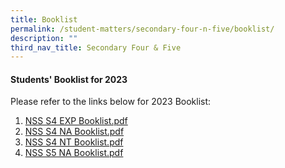```yaml
---
title: Booklist
permalink: /student-matters/secondary-four-n-five/booklist/
description: ""
third_nav_title: Secondary Four & Five
---
```

<h4><strong>Students' Booklist for 2023</strong></h4>
<p>Please refer to the links below for 2023 Booklist:</p>
<ol>
<li><a href="/files/S4%20EXP.pdf" target="">NSS S4 EXP Booklist.pdf</a></li>
<li><a href="/files/S4%20NA.pdf" target="">NSS S4 NA Booklist.pdf</a></li>
<li><a href="/files/S4%20NT.pdf" target="">NSS S4 NT Booklist.pdf</a></li>
<li><a href="/files/S5%20NA.pdf" target="">NSS S5 NA Booklist.pdf</a></li>
</ol>
